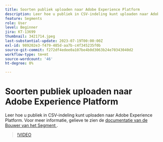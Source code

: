 ```yaml
---
title: Soorten publiek uploaden naar Adobe Experience Platform
description: Leer hoe u publiek in CSV-indeling kunt uploaden naar Adobe Experience Platform.
feature: Segments
role: User
level: Beginner
jira: KT-13699
thumbnail: 3421714.jpeg
last-substantial-update: 2023-07-19T00:00:00Z
exl-id: 989202e3-f479-485d-aa7b-c4f345235f0b
source-git-commit: f272df4edee0a107be4b0d3063b24e70343040d2
workflow-type: tm+mt
source-wordcount: '46'
ht-degree: 0%

---
```


# Soorten publiek uploaden naar Adobe Experience Platform

Leer hoe u publiek in CSV-indeling kunt uploaden naar Adobe Experience Platform. Voor meer informatie, gelieve te zien de [ documentatie van de Bouwer van het Segment ](https://experienceleague.adobe.com/en/docs/experience-platform/segmentation/ui/audience-portal#import-audience).

>[!VIDEO](https://video.tv.adobe.com/v/3421714/?learn=on)
